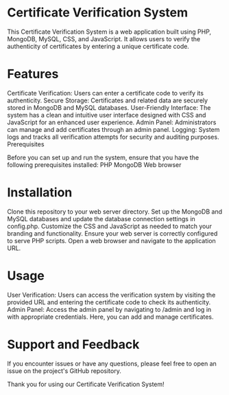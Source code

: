 # Certificate Verification System
This Certificate Verification System is a web application built using PHP, MongoDB, MySQL, CSS, and JavaScript. It allows users to verify the authenticity of certificates by entering a unique certificate code.

# Features
Certificate Verification: Users can enter a certificate code to verify its authenticity.
Secure Storage: Certificates and related data are securely stored in MongoDB and MySQL databases.
User-Friendly Interface: The system has a clean and intuitive user interface designed with CSS and JavaScript for an enhanced user experience.
Admin Panel: Administrators can manage and add certificates through an admin panel.
Logging: System logs and tracks all verification attempts for security and auditing purposes.
Prerequisites

Before you can set up and run the system, ensure that you have the following prerequisites installed:
PHP
MongoDB
Web browser

# Installation
Clone this repository to your web server directory.
Set up the MongoDB and MySQL databases and update the database connection settings in config.php.
Customize the CSS and JavaScript as needed to match your branding and functionality.
Ensure your web server is correctly configured to serve PHP scripts.
Open a web browser and navigate to the application URL.

# Usage
User Verification: Users can access the verification system by visiting the provided URL and entering the certificate code to check its authenticity.
Admin Panel: Access the admin panel by navigating to /admin and log in with appropriate credentials. Here, you can add and manage certificates.

# Support and Feedback
If you encounter issues or have any questions, please feel free to open an issue on the project's GitHub repository.

Thank you for using our Certificate Verification System!
